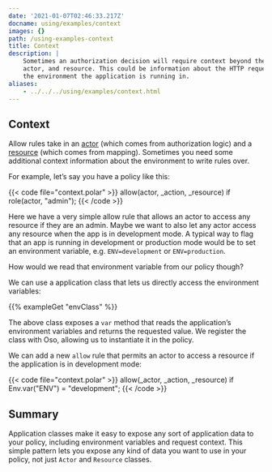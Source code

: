```yaml
---
date: '2021-01-07T02:46:33.217Z'
docname: using/examples/context
images: {}
path: /using-examples-context
title: Context
description: |
    Sometimes an authorization decision will require context beyond the action,
    actor, and resource. This could be information about the HTTP request, or
    the environment the application is running in.
aliases: 
    - ../../../using/examples/context.html
---
```


## Context

Allow rules take in an [actor](glossary#actors) (which comes from authorization
logic) and a [resource](glossary#resources) (which comes from mapping).
Sometimes you need some additional context information about the environment to
write rules over.

For example, let’s say you have a policy like this:

{{< code file="context.polar" >}}
allow(actor, _action, _resource) if role(actor, "admin");
{{< /code >}}

Here we have a very simple allow rule that allows an actor to access any
resource if they are an admin.  Maybe we want to also let any actor access any
resource when the app is in development mode.  A typical way to flag that an
app is running in development or production mode would be to set an environment
variable, e.g. `ENV=development` or `ENV=production`.

How would we read that environment variable from our policy though?

We can use a application class that lets us directly access the environment
variables:

{{% exampleGet "envClass" %}}

The above class exposes a `var` method that reads the application’s environment
variables and returns the requested value. We register the class with Oso,
allowing us to instantiate it in the policy.

We can add a new `allow` rule that permits an actor to access a resource if the
application is in development mode:

{{< code file="context.polar" >}}
allow(_actor, _action, _resource) if Env.var("ENV") = "development";
{{< /code >}}

## Summary

Application classes make it easy to expose any sort of application data to your
policy, including environment variables and request context. This simple
pattern lets you expose any kind of data you want to use in your policy, not
just `Actor` and `Resource` classes.
